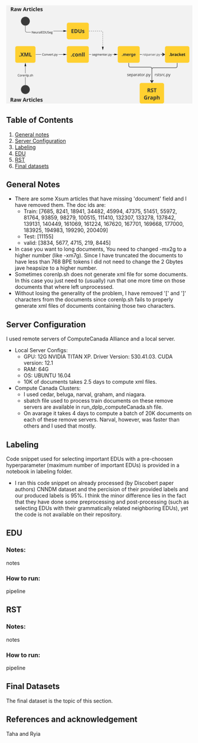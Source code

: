 ![Pipeline](thesie_data_processing_pipeline.jpg)

## Table of Contents
1. [General notes](#general-notes)
2. [Server Configuration](#server-configuration)
3. [Labeling](#labeling)
4. [EDU](#edu)
5. [RST](#rst)
6. [Final datasets](#final-datasets)

## General Notes
+ There are some Xsum articles that have missing 'document' field and I have removed them. The doc ids are:
  - Train: [7685, 8241, 18941, 34482, 45994, 47375, 51451, 55972, 81764, 93859, 98279, 100515, 111410, 132307, 133278, 137842, 139131, 140449, 161069, 161224, 167620, 167701, 169668, 177000, 183925, 194983, 199290, 200409]
  - Test: [11155]
  - valid: [3834, 5677, 4715, 219, 8445]
+ In case you want to long documents, You need to changed -mx2g to a higher number (like -xm7g). Since I have truncated the documents to have less than 768 BPE tokens I did not need to change the 2 Gbytes jave heapsize to a higher number.
+ Sometimes corenlp.sh does not generate xml file for some documents. In this case you just need to (usually) run that one more time on those documents that where left unprocessed.
+ Without losing the generality of the problem, I have removed '[' and ']' characters from the documents since corenlp.sh fails to properly generate xml files of documents containing those two characters.

## Server Configuration
I used remote servers of ComputeCanada Alliance and a local server.
+ Local Server Configs:
  - GPU: 12G NVIDIA TITAN XP. Driver Version: 530.41.03. CUDA version: 12.1
  - RAM: 64G
  - OS: UBUNTU 16.04
  - 10K of documents takes 2.5 days to compute xml files.
+ Compute Canada Clusters:
  - I used cedar, beluga, narval, graham, and niagara.
  - sbatch file used to process train documents on these remove servers are available in run_dplp_computeCanada.sh file.
  - On avarage it takes 4 days to compute a batch of 20K documents on each of these remove servers. Narval, however, was faster than others and I used that mostly.

## Labeling
Code snippet used for selecting important EDUs with a pre-choosen hyperparameter (maximum number of important EDUs) is provided in a notebook in labeling folder. 
+ I ran this code snippet on already processed (by Discobert paper authors) CNNDM dataset and the percision of their provided labels and our produced labels is 95%. I think the minor difference lies in the fact that they have done some preprocessing and post-processing (such as selecting EDUs with their grammatically related neighboring EDUs), yet the code is not available on their repository.
  
## EDU
### Notes:
notes
### How to run:
pipeline

## RST
### Notes:
notes
### How to run:
pipeline

## Final Datasets
The final dataset is the topic of this section.

## References and acknowledgement
Taha and Ryia
